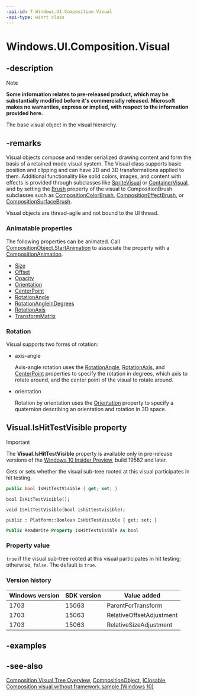 ```yaml
---
-api-id: T:Windows.UI.Composition.Visual
-api-type: winrt class
---
```


<!-- Class syntax.
public class Visual : Windows.UI.Composition.CompositionObject, Windows.UI.Composition.IVisual, Windows.UI.Composition.IVisual2
-->

# Windows.UI.Composition.Visual

## -description


> [!NOTE]
> **Some information relates to pre-released product, which may be substantially modified before it's commercially released. Microsoft makes no warranties, express or implied, with respect to the information provided here.**


The base visual object in the visual hierarchy.

## -remarks

Visual objects compose and render serialized drawing content and form the basis of a retained mode visual system. The Visual class supports basic position and clipping and can have 2D and 3D transformations applied to them. Additional functionality like solid colors, images, and content with effects is provided through subclasses like [SpriteVisual](spritevisual.md) or [ContainerVisual](containervisual.md), and by setting the [Brush](spritevisual_brush.md) property of the visual to CompositionBrush subclasses such as [CompositionColorBrush](compositioncolorbrush.md), [CompositionEffectBrush](compositioneffectbrush.md), or [CompositionSurfaceBrush](compositionsurfacebrush.md).

Visual objects are thread-agile and not bound to the UI thread.

### Animatable properties

The following properties can be animated. Call [CompositionObject.StartAnimation](compositionobject_startanimation_709050842.md) to associate the property with a [CompositionAnimation](https://docs.microsoft.com/windows/uwp/composition/composition-animation).

+ [Size](visual_size.md)
+ [Offset](visual_offset.md)
+ [Opacity](visual_opacity.md)
+ [Orientation](visual_orientation.md)
+ [CenterPoint](visual_centerpoint.md)
+ [RotationAngle](visual_rotationangle.md)
+ [RotationAngleInDegrees](visual_rotationangleindegrees.md)
+ [RotationAxis](visual_rotationaxis.md)
+ [TransformMatrix](visual_transformmatrix.md)

### Rotation

Visual supports two forms of rotation:

+ axis-angle

    Axis-angle rotation uses the [RotationAngle](visual_rotationangle.md), [RotationAxis](visual_rotationaxis.md), and [CenterPoint](visual_centerpoint.md) properties to specify the rotation in degrees, which axis to rotate around, and the center point of the visual to rotate around.
+ orientation

    Rotation by orientation uses the [Orientation](visual_orientation.md) property to specify a quaternion describing an orientation and rotation in 3D space.

## Visual.IsHitTestVisible property

> [!IMPORTANT]
> The **Visual.IsHitTestVisible** property is available only in pre-release versions of the [Windows 10 Insider Preview](https://www.microsoft.com/software-download/windowsinsiderpreviewSDK), build 19582 and later.

Gets or sets whether the visual sub-tree rooted at this visual participates in hit testing.

```csharp
public bool IsHitTestVisible { get; set; }
```

```cppwinrt
bool IsHitTestVisible();

void IsHitTestVisible(bool ishittestvisible);
```

```cppcx
public : Platform::Boolean IsHitTestVisible { get; set; }
```

```vb
Public ReadWrite Property IsHitTestVisible As bool
```

### Property value

`true` if the visual sub-tree rooted at this visual participates in hit testing; otherwise, `false`. The default is `true`.

### Version history

| Windows version | SDK version | Value added |
| -- | -- | -- |
| 1703 | 15063 | ParentForTransform |
| 1703 | 15063 | RelativeOffsetAdjustment |
| 1703 | 15063 | RelativeSizeAdjustment |

## -examples

## -see-also

[Composition Visual Tree Overview](https://docs.microsoft.com/en-us/windows/uwp/composition/composition-visual-tree), [CompositionObject](compositionobject.md), [IClosable](../windows.foundation/iclosable.md), [Composition visual without framework sample (Windows 10)](https://github.com/Microsoft/Windows-universal-samples/tree/master/Samples/CompositionVisual)
